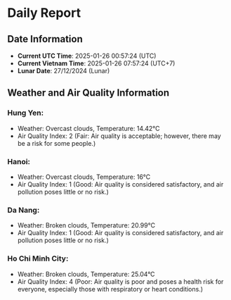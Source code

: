 # Daily Report
## Date Information
- **Current UTC Time**: 2025-01-26 00:57:24 (UTC)
- **Current Vietnam Time**: 2025-01-26 07:57:24 (UTC+7)
- **Lunar Date**: 27/12/2024 (Lunar)

## Weather and Air Quality Information

### Hung Yen:
- Weather: Overcast clouds, Temperature: 14.42°C
- Air Quality Index: 2 (Fair: Air quality is acceptable; however, there may be a risk for some people.)

### Hanoi:
- Weather: Overcast clouds, Temperature: 16°C
- Air Quality Index: 1 (Good: Air quality is considered satisfactory, and air pollution poses little or no risk.)

### Da Nang:
- Weather: Broken clouds, Temperature: 20.99°C
- Air Quality Index: 1 (Good: Air quality is considered satisfactory, and air pollution poses little or no risk.)

### Ho Chi Minh City:
- Weather: Broken clouds, Temperature: 25.04°C
- Air Quality Index: 4 (Poor: Air quality is poor and poses a health risk for everyone, especially those with respiratory or heart conditions.)
